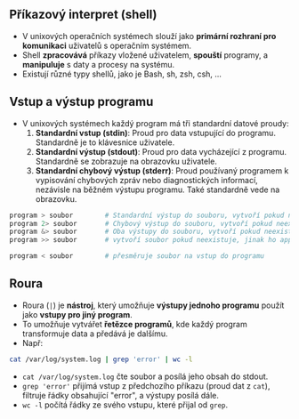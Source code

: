 ## Příkazový interpret (shell)
- V unixových operačních systémech slouží jako **primární rozhraní pro komunikaci** uživatelů s operačním systémem.
- Shell **zpracovává** příkazy vložené uživatelem, **spouští** programy, a **manipuluje** s daty a procesy na systému.
- Existují různé typy shellů, jako je Bash, sh, zsh, csh, ...

## Vstup a výstup programu
- V unixových systémech každý program má tři standardní datové proudy:
	1. **Standardní vstup (stdin)**: Proud pro data vstupující do programu. Standardně je to klávesnice uživatele.
	2. **Standardní výstup (stdout)**: Proud pro data vycházející z programu. Standardně se zobrazuje na obrazovku uživatele.
	3. **Standardní chybový výstup (stderr)**: Proud používaný programem k vypisování chybových zpráv nebo diagnostických informací, nezávisle na běžném výstupu programu. Také standardně vede na obrazovku.
```bash
program > soubor        # Standardní výstup do souboru, vytvoří pokud neexistuje
program 2> soubor       # Chybový výstup do souboru, vytvoří pokud neexistuje
program &> soubor       # Oba výstupy do souboru, vytvoří pokud neexistuje
program >> soubor       # vytvoří soubor pokud neexistuje, jinak ho appendne

program < soubor        # přesměruje soubor na vstup do programu
```

## Roura
-  Roura (`|`) je **nástroj**, který umožňuje **výstupy jednoho programu** použít jako **vstupy pro jiný program**.
- To umožňuje vytvářet **řetězce programů**, kde každý program transformuje data a předává je dalšímu.
- Např:
```bash
cat /var/log/system.log | grep 'error' | wc -l
```
- `cat /var/log/system.log` čte soubor a posílá jeho obsah do stdout.
- `grep 'error'` přijímá vstup z předchozího příkazu (proud dat z `cat`), filtruje řádky obsahující "error", a výstupy posílá dále.
- `wc -l` počítá řádky ze svého vstupu, které přijal od `grep`.